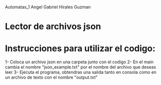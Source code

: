 ﻿Automatas_1
Angel Gabriel Hirales Guzman
# Lector de archivos json
 
# Instrucciones para utilizar el codigo:
 1- Coloca un archivo json en una carpeta junto con el codigo
 2- En el main cambia el nombre "json_example.txt" por el nombre del archivo que deseas leer
 3- Ejecuta el programa, obtendras una salida tanto en consola como en un archivo de texto con el nombre "output.txt"
